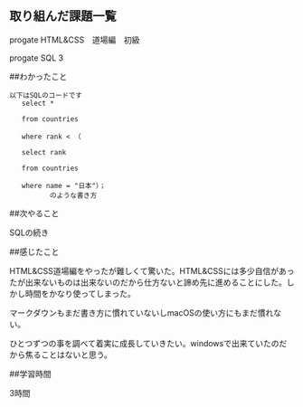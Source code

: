 ## 取り組んだ課題一覧
   progate HTML&CSS　道場編　初級

   progate SQL 3 
   
##わかったこと
```
以下はSQLのコードです
   select *

   from countries
   
   where rank < （

   select rank

   from countries

   where name = "日本"）；
　　　　　　のような書き方
```

##次やること

SQLの続き

##感じたこと

HTML&CSS道場編をやったが難しくて驚いた。HTML&CSSには多少自信があったが出来ないものは出来ないのだから仕方ないと諦め先に進めることにした。しかし時間をかなり使ってしまった。

マークダウンもまだ書き方に慣れていないしmacOSの使い方にもまだ慣れない。

ひとつずつの事を調べて着実に成長していきたい。windowsで出来ていたのだから焦ることはないと思う。

##学習時間

3時間
